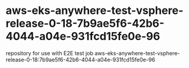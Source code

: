 # aws-eks-anywhere-test-vsphere-release-0-18-7b9ae5f6-42b6-4044-a04e-931fcd15fe0e-96
repository for use with E2E test job aws-eks-anywhere-test-vsphere-release-0-18:7b9ae5f6-42b6-4044-a04e-931fcd15fe0e-96
